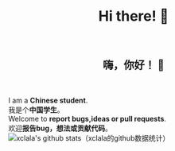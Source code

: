 <h1 align="center"> Hi there! 👋</h1><br>
<h2 align="center"> 嗨，你好！ 👋</h2><br>

I am a **Chinese student**.<br>
我是个**中国学生**。<br>
Welcome to **report bugs,ideas or pull requests**.<br>
欢迎**报告bug，想法或贡献代码**。<br>
![xclala's github stats（xclala的github数据统计）](https://github-readme-stats.vercel.app/api?username=xclala&show_icons=true&count_private=true)


